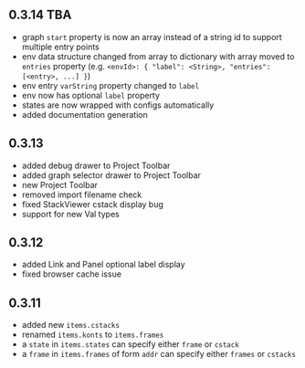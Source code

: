 ## 0.3.14 TBA
* graph `start` property is now an array instead of a string id to support multiple entry points
* env data structure changed from array to dictionary with array moved to `entries` property
(e.g. `<envId>: { "label": <String>, "entries": [<entry>, ...] }`)
* env entry `varString` property changed to `label`
* env now has optional `label` property
* states are now wrapped with configs automatically
* added documentation generation

## 0.3.13
* added debug drawer to Project Toolbar
* added graph selector drawer to Project Toolbar
* new Project Toolbar
* removed import filename check
* fixed StackViewer cstack display bug
* support for new Val types

## 0.3.12
* added Link and Panel optional label display
* fixed browser cache issue

## 0.3.11
* added new `items.cstacks`
* renamed `items.konts` to `items.frames`
* a `state` in `items.states` can specify either `frame` or `cstack`
* a `frame` in `items.frames` of form `addr` can specify either `frames` or `cstacks`
